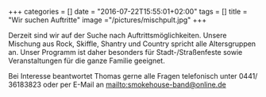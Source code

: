 +++
categories = []
date = "2016-07-22T15:55:01+02:00"
tags = []
title = "Wir suchen Auftritte"
image ="/pictures/mischpult.jpg"
+++

Derzeit sind wir auf der Suche nach Auftrittsmöglichkeiten. Unsere Mischung aus Rock, Skiffle, Shantry und Country spricht alle Altersgruppen an. Unser Programm ist daher besonders für Stadt-/Straßenfeste sowie Veranstaltungen für die ganze Familie geeignet.

Bei Interesse beantwortet Thomas gerne alle Fragen telefonisch unter 0441/ 36183823 oder per E-Mail an <mailto:smokehouse-band@online.de>
